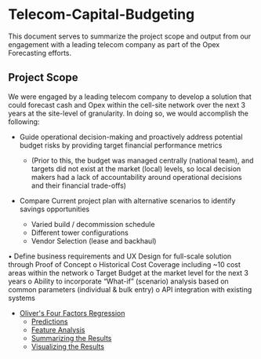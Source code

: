 # Telecom-Capital-Budgeting
This document serves to summarize the project scope and output from our engagement with a leading telecom company as part of the Opex Forecasting efforts.






## Project Scope
We were engaged by a leading telecom company to develop a solution that could forecast cash and Opex within the cell-site network over the next 3 years at the site-level of granularity.  In doing so, we would accomplish the following:

- Guide operational decision-making and proactively address potential budget risks by providing target financial performance metrics 

  - (Prior to this, the budget was managed centrally (national team), and targets did not exist at the market (local) levels, so local decision makers had a lack of accountability around operational decisions and their financial trade-offs)

- Compare Current project plan with alternative scenarios to identify savings opportunities

  - Varied build / decommission schedule
  -	Different tower configurations
  -	Vendor Selection (lease and backhaul)

•	Define business requirements and UX Design for full-scale solution through Proof of Concept
o	Historical Cost Coverage including ~10 cost areas within the network
o	Target Budget at the market level for the next 3 years
o	Ability to incorporate “What-if” (scenario) analysis based on common parameters (individual & bulk entry)
o	API integration with existing systems

- [Oliver's Four Factors Regression](https://github.com/PatrickJWalsh/NBA-Win-Predictor/blob/main/README.md#olivers-four-factors-regression)
    - [Predictions](https://github.com/PatrickJWalsh/NBA-Win-Predictor/blob/main/README.md#predictions)
    - [Feature Analysis](https://github.com/PatrickJWalsh/NBA-Win-Predictor/blob/main/README.md#feature-analysis)
    - [Summarizing the Results](https://github.com/PatrickJWalsh/NBA-Win-Predictor/blob/main/README.md#summarizing-the-results)
    - [Visualizing the Results](https://github.com/PatrickJWalsh/NBA-Win-Predictor/blob/main/README.md#visualizing-the-results)
